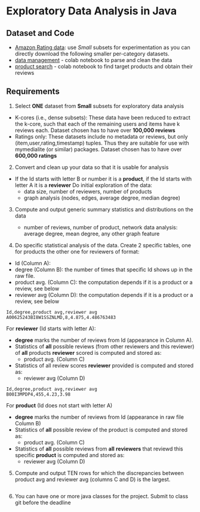 # Exploratory Data Analysis in Java 
 

## Dataset and Code
* [Amazon Rating data](https://nijianmo.github.io/amazon/index.html): use *Small* subsets for experimentation as you can directly download the following smaller per-category datasets.
* [data management](https://colab.research.google.com/drive/1Zv6MARGQcrBbLHyjPVVMZVnRWsRnVMpV) - colab notebook to parse and clean the data
* [product search](https://colab.research.google.com/drive/12r4KJVbNqjjhiZ6aeiaG809x4-Tg5fm8?usp=sharing) - colab notebook to find target products and obtain their reviews 

## Requirements

1. Select **ONE** dataset from **Small** subsets for exploratory data analysis 
  * K-cores (i.e., dense subsets): These data have been reduced to extract the k-core, such that each of the remaining users and items have k reviews each. Dataset chosen has to have over **100,000 reviews**
  * Ratings only: These datasets include no metadata or reviews, but only (item,user,rating,timestamp) tuples. Thus they are suitable for use with mymedialite (or similar) packages. Dataset chosen has to have over **600,000 ratings**

2.  Convert and clean up your data so that it is usable for analysis
* If the Id starts with letter B or number it is a **product**, if the Id starts with letter A it is a **reviewer** Do initial exploration of the data: 
  * data size, number of reviewers, number of products
  * graph analysis (nodes, edges, average degree, median degree)

3. Compute and output generic summary statistics and distributions on the data
   * number of reviews, number of product, network data analysis: average degree, mean degree, any other graph feature
 
4. Do specific statistical analysis of the data. Create 2 specific tables, one for products the other one for reviewers of format:
  * Id (Column A): 
  * degree (Column B): the number of times that specific Id shows up in the raw file.
  * product avg. (Column C): the computation depends if it is a product or a review, see below
  * reviewer avg (Column D): the computation depends if it is a product or a review, see below
  
```
Id,degree,product avg,reviewer avg
A00625243BI8W1SSZNLMD,8,4.875,4.486763483 
```
For **reviewer** (Id starts with letter A): 
* **degree** marks the number of reviews from Id (appearance in Column A). 
* Statistics of **all** possible reviews (from other reviewers and this reviewer) of **all** products **reviewer** scored is computed and stored as: 
  * product avg. (Column C)
* Statistics of all review scores **reviewer** provided is computed and stored as: 
  * reviewer avg (Column D)

```
Id,degree,product avg,reviewer avg
B00I3MPDP4,455,4.23,3.98
```
For **product** (Id does not start with letter A)
* **degree** marks the number of reviews from Id (appearance in raw file Column B)
* Statistics of **all** possible review of the product is computed and stored as: 
  * product avg. (Column C)
* Statistics of **all** possible reviews from  **all** **reviewers** that reviewd this specific **product** is computed and stored as:
  * reviewer avg (Column D)

5. Compute and output TEN rows for which the discrepancies between product avg and reviewer avg (columns C and D) is the largest. 
``` Id,degree,product avg,reviewer avg
```` 

6. You can have one or more java classes for the project. Submit to class git before the deadline
